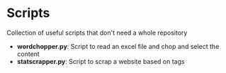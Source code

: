 # Scripts
Collection of useful scripts that don't need a whole repository

* **wordchopper.py**: Script to read an excel file and chop and select the content
* **statscrapper.py**: Script to scrap a website based on tags
 
